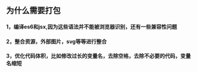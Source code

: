 <!--
 * @Description: 打包和编译
 * @Author: xiao.zhang
 * @Date: 2020-09-02 18:04:02
 * @LastEditors: xiao.zhang
 * @LastEditTime: 2020-09-08 19:16:20
-->
## 为什么需要打包
#### 1，编译es6和jsx,因为这些语法并不能被浏览器识别，还有一些兼容性问题

#### 2，整合资源，外部图片，svg等等进行整合

#### 3，优化代码体积，比如修改过长的变量名，去除空格，去除不必要的代码，变量名缩短
